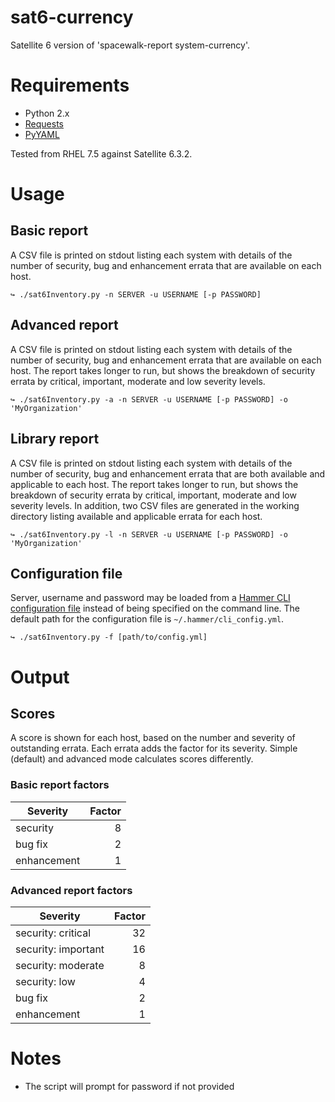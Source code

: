 # sat6-currency
Satellite 6 version of 'spacewalk-report system-currency'. 

# Requirements

* Python 2.x
* [Requests](http://python-requests.org/)
* [PyYAML](https://pyyaml.org/)

Tested from RHEL 7.5 against Satellite 6.3.2.

# Usage
## Basic report
A CSV file is printed on stdout listing each system with details of the number of security, bug and enhancement errata that are available on each host.

~~~
↪ ./sat6Inventory.py -n SERVER -u USERNAME [-p PASSWORD]
~~~

## Advanced report
A CSV file is printed on stdout listing each system with details of the number of security, bug and enhancement errata that are available on each host.  The report takes longer to run, but shows the breakdown of security errata by critical, important, moderate and low severity levels.

~~~
↪ ./sat6Inventory.py -a -n SERVER -u USERNAME [-p PASSWORD] -o 'MyOrganization'
~~~

## Library report
A CSV file is printed on stdout listing each system with details of the number of security, bug and enhancement errata that are both available and applicable to each host.  The report takes longer to run, but shows the breakdown of security errata by critical, important, moderate and low severity levels.  In addition, two CSV files are generated in the working directory listing available and applicable errata for each host.

~~~
↪ ./sat6Inventory.py -l -n SERVER -u USERNAME [-p PASSWORD] -o 'MyOrganization'
~~~

## Configuration file
Server, username and password may be loaded from a [Hammer CLI configuration file](https://github.com/theforeman/hammer-cli-foreman/blob/master/doc/configuration.md) instead of being specified on the command line. The default path for the configuration file is `~/.hammer/cli_config.yml`.
~~~
↪ ./sat6Inventory.py -f [path/to/config.yml]
~~~

# Output
## Scores
A score is shown for each host, based on the number and severity of outstanding errata. Each errata adds the factor for its severity. Simple (default) and advanced mode calculates scores differently.

### Basic report factors

| Severity | Factor |
|----------|-------:|
| security | 8 |
| bug fix | 2 |
| enhancement | 1 |

### Advanced report factors

| Severity | Factor |
|----------|-------:|
| security: critical | 32 |
| security: important | 16 |
| security: moderate | 8 |
| security: low | 4 |
| bug fix | 2 |
| enhancement | 1 |

# Notes

* The script will prompt for password if not provided
